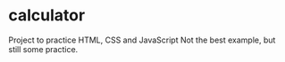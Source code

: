 # calculator
Project to practice HTML, CSS and JavaScript
Not the best example, but still some practice.